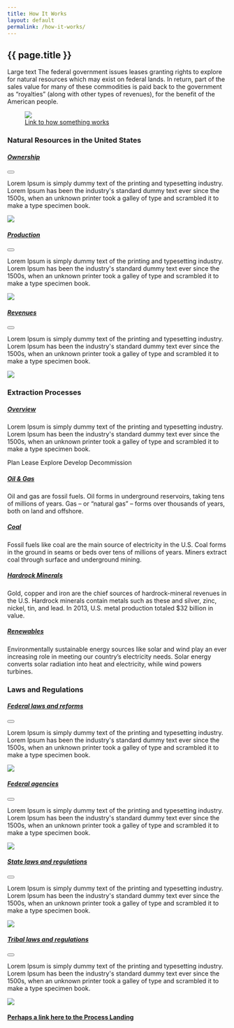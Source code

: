 ```yaml
---
title: How It Works
layout: default
permalink: /how-it-works/
---
```


<section class="slab-delta">
  <div class="container-outer landing-section_top">
    <div class="container-left-8 hero-left">
      <h1>{{ page.title }}</h1>
      <p class="hero-description">Large text The federal government issues leases granting rights to explore for natural resources which may exist on federal lands. In return, part of the sales value for many of these commodities is paid back to the government as “royalties” (along with other types of revenues), for the benefit of the American people.</p>
    </div>
    <div class="container-right-4 hero-right">
      <div class="hero-right_square">
        <figure>
          <img class="hero-right_image" src="{{ site.baseurl }}/img/landing-placeholders/federal-rev.png"/>
          <figcaption class="hero-right_caption"><a href="">Link to how something works</a></figcaption>
        </figure>
      </div>
    </div>
  </div>
</section>

<section accordion class="container-outer">
	<section class="container">
		<h3 class="landing-section_category">Natural Resources in the United States</h3>
		<div class="container landing-section" accordion-item accordion-open="true">
			<h5 class="landing-heading"><a href="{{site.baseurl}}/how-it-works/ownership/">Ownership</a></h5>
			<button class="accordion-button" accordion-button></button>
			<div class="accordion-content">
				<p class="landing-description">Lorem Ipsum is simply dummy text of the printing and typesetting industry. Lorem Ipsum has been the industry's standard dummy text ever since the 1500s, when an unknown printer took a galley of type and scrambled it to make a type specimen book. </p>
				<a href="{{site.baseurl}}/how-it-works/ownership/">
					<img class="landing-image" src="{{site.baseurl}}/img/landing-placeholders/placeholder.png">
				</a>
			</div>
		</div>
		<div class="container landing-section" accordion-item accordion-open="true">
			<h5 class="landing-heading"><a href="{{site.baseurl}}/how-it-works/production/">Production</a></h5>
			<button class="accordion-button" accordion-button></button>
			<div class="accordion-content">
				<p class="landing-description">Lorem Ipsum is simply dummy text of the printing and typesetting industry. Lorem Ipsum has been the industry's standard dummy text ever since the 1500s, when an unknown printer took a galley of type and scrambled it to make a type specimen book. </p>
				<a href="{{site.baseurl}}/how-it-works/production/">
					<img class="landing-image" src="{{site.baseurl}}/img/landing-placeholders/placeholder.png">
				</a>
			</div>
		</div>
		<div class="container landing-section" accordion-item accordion-open="true">
			<h5 class="landing-heading"><a href="{{site.baseurl}}/how-it-works/revenues/">Revenues</a></h5>
			<button class="accordion-button" accordion-button></button>
			<div class="accordion-content">
				<p class="landing-description">Lorem Ipsum is simply dummy text of the printing and typesetting industry. Lorem Ipsum has been the industry's standard dummy text ever since the 1500s, when an unknown printer took a galley of type and scrambled it to make a type specimen book. </p>
				<a href="{{site.baseurl}}/how-it-works/revenues/">
					<img class="landing-image" src="{{site.baseurl}}/img/landing-placeholders/placeholder.png">
				</a>
			</div>
		</div>
	</section>
	<section class="container">
		<h3 class="landing-section_category">Extraction Processes</h3>
		<div class="container landing-section_open overview">
			<h5 class="landing-heading"><a href="{{site.baseurl}}/how-it-works/process-overview/">Overview</a></h5>
			<p class="landing-description">Lorem Ipsum is simply dummy text of the printing and typesetting industry. Lorem Ipsum has been the industry's standard dummy text ever since the 1500s, when an unknown printer took a galley of type and scrambled it to make a type specimen book. </p>
			<div class="landing-icons">
				<icon class="icon-oil"></icon>
				<icon class="icon-minerals"></icon>
				<icon class="icon-coal"></icon>
				<icon class="icon-renewables"></icon>
			</div>
			<p class="para-lg landing-steps">
				<span>Plan <icon class="icon-chevron-lg"></icon></span>
				<span>Lease <icon class="icon-chevron-lg"></icon></span>
				<span>Explore <icon class="icon-chevron-lg"></icon></span>
				<span>Develop <icon class="icon-chevron-lg"></icon></span>
				<span>Decommission</span>
			</p>
		</div>
		<div class="container landing-section_open oil-gas">
			<h5 class="landing-heading"><a href="{{site.baseurl}}/how-it-works/offshore-oil-gas/">Oil & Gas</a></h5>
			<p class="landing-description">Oil and gas are fossil fuels. Oil forms in underground reservoirs, taking tens of millions of years. Gas – or “natural gas” – forms over thousands of years, both on land and offshore.</p>
		</div>
		</div>
		<div class="container landing-section_open coal">
			<h5 class="landing-heading"><a href="{{site.baseurl}}/how-it-works/coal/">Coal</a></h5>
			<p class="landing-description">Fossil fuels like coal are the main source of electricity in the U.S. Coal forms in the ground in seams or beds over tens of millions of years. Miners extract coal through surface and underground mining.</p>
		</div>
		<div class="container landing-section_open minerals">
			<h5 class="landing-heading"><a href="{{site.baseurl}}/how-it-works/minerals/">Hardrock Minerals</a></h5>
				<p class="landing-description">Gold, copper and iron are the chief sources of hardrock-mineral revenues in the U.S. Hardrock minerals contain metals such as these and silver, zinc, nickel, tin, and lead. In 2013, U.S. metal production totaled $32 billion in value.</p>
		</div>
		<div class="container landing-section_open renewables">
			<h5 class="landing-heading"><a href="{{site.baseurl}}/how-it-works/onshore-renewables/">Renewables</a></h5>
			<p class="landing-description">Environmentally sustainable energy sources like solar and wind play an ever increasing role in meeting our country’s electricity needs. Solar energy converts solar radiation into heat and electricity, while wind powers turbines.</p>
		</div>
	</section>
	<section class="container">
		<h3 class="landing-section_category">Laws and Regulations</h3>
		<div class="container landing-section" accordion-item accordion-open="true">
			<h5 class="landing-heading"><a href="{{site.baseurl}}/how-it-works/federal-laws-and-reforms/">Federal laws and reforms</a></h5>
			<button class="accordion-button" accordion-button></button>
			<div class="accordion-content">
				<p class="landing-description">Lorem Ipsum is simply dummy text of the printing and typesetting industry. Lorem Ipsum has been the industry's standard dummy text ever since the 1500s, when an unknown printer took a galley of type and scrambled it to make a type specimen book. </p>
				<a href="{{site.baseurl}}/how-it-works/federal-laws-and-reforms/">
					<img class="landing-image" src="{{site.baseurl}}/img/landing-placeholders/placeholder.png">
				</a>
			</div>
		</div>
    <div class="container landing-section" accordion-item accordion-open="true">
			<h5 class="landing-heading"><a href="{{site.baseurl}}/how-it-works/federal-agencies/">Federal agencies</a></h5>
			<button class="accordion-button" accordion-button></button>
			<div class="accordion-content">
				<p class="landing-description">Lorem Ipsum is simply dummy text of the printing and typesetting industry. Lorem Ipsum has been the industry's standard dummy text ever since the 1500s, when an unknown printer took a galley of type and scrambled it to make a type specimen book. </p>
				<a href="{{site.baseurl}}/how-it-works/federal-laws-and-reforms/">
					<img class="landing-image" src="{{site.baseurl}}/img/landing-placeholders/placeholder.png">
				</a>
			</div>
		</div>
		<div class="container landing-section" accordion-item accordion-open="true">
			<h5 class="landing-heading"><a href="{{site.baseurl}}/how-it-works/state-laws-and-regulations/">State laws and regulations</a></h5>
			<button class="accordion-button" accordion-button></button>
			<div class="accordion-content">
				<p class="landing-description">Lorem Ipsum is simply dummy text of the printing and typesetting industry. Lorem Ipsum has been the industry's standard dummy text ever since the 1500s, when an unknown printer took a galley of type and scrambled it to make a type specimen book. </p>
				<a href="{{site.baseurl}}/how-it-works/state-laws-and-regulations/">
					<img class="landing-image" src="{{site.baseurl}}/img/placeholders/map.png">
				</a>
			</div>
		</div>
		<div class="container landing-section" accordion-item accordion-open="true">
			<h5 class="landing-heading"><a href="{{site.baseurl}}/how-it-works/tribal-laws-and-regulations/">Tribal laws and regulations</a></h5>
			<button class="accordion-button" accordion-button></button>
			<div class="accordion-content">
				<p class="landing-description">Lorem Ipsum is simply dummy text of the printing and typesetting industry. Lorem Ipsum has been the industry's standard dummy text ever since the 1500s, when an unknown printer took a galley of type and scrambled it to make a type specimen book. </p>
				<a href="{{site.baseurl}}/how-it-works/tribal-laws-and-regulations/">
					<img class="landing-image" src="{{site.baseurl}}/img/placeholders/map.png">
				</a>
			</div>
		</div>
	</section>
</section>
<section class="slab-beta">
	<div class="container-outer container-padded u-centered">
	  <h4><a href="{{ site.baseurl }}/how-it-works/process-overview/">Perhaps a link here to the Process Landing <icon class="icon-chevron-lg"></icon></a></h4>
  </div>
</section>

<!-- Accordion -->
<script src="{{ site.baseurl }}/js/components/accordion.js"></script>

